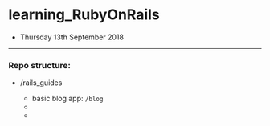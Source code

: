 # learning_RubyOnRails

- Thursday 13th September 2018
---
### **Repo structure**:

- /rails_guides
    
    - basic blog app: `/blog`
    - 
    - 
